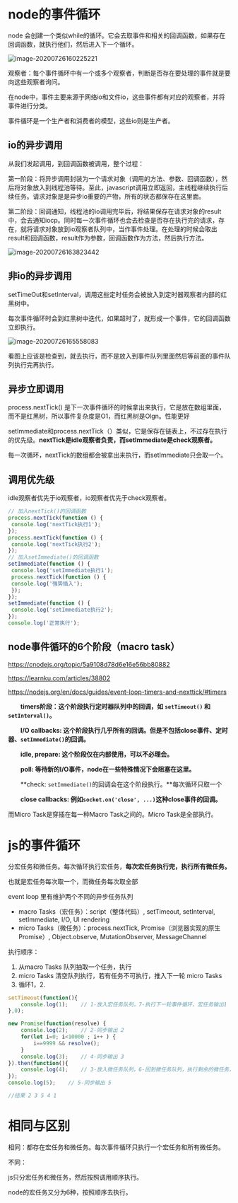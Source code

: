 # node的事件循环

node 会创建一个类似while的循环。它会去取事件和相关的回调函数，如果存在回调函数，就执行他们，然后进入下一个循环。

![image-20200726160225221](C:\Users\Administrator\AppData\Roaming\Typora\typora-user-images\image-20200726160225221.png)

观察者：每个事件循环中有一个或多个观察者，判断是否存在要处理的事件就是要向这些观察者询问。

在node中，事件主要来源于网络io和文件io，这些事件都有对应的观察者，并将事件进行分类。

事件循环是一个生产者和消费者的模型，这些io则是生产者。

## io的异步调用

从我们发起调用，到回调函数被调用，整个过程：

​		第一阶段：将异步调用封装为一个请求对象（调用的方法、参数、回调函数），然后将对象放入到线程池等待。至此，javascript调用立即返回，主线程继续执行后续任务。请求对象是是异步io重要的产物，所有的状态都保存在这里面。

​		第二阶段：回调通知，线程池的io调用完毕后，将结果保存在请求对象的result中，会去通知iocp。同时每一次事件循环也会去检查是否存在执行完的请求，存在，就将请求对象放到io观察者队列中，当作事件处理。在处理的时候会取出result和回调函数，result作为参数，回调函数作为方法，然后执行方法。

![image-20200726163823442](C:\Users\Administrator\AppData\Roaming\Typora\typora-user-images\image-20200726163823442.png)

## 非io的异步调用

setTimeOut和setInterval，调用这些定时任务会被放入到定时器观察者内部的红黑树中。

每次事件循环时会到红黑树中迭代，如果超时了，就形成一个事件，它的回调函数立即执行。

![image-20200726165558083](C:\Users\Administrator\AppData\Roaming\Typora\typora-user-images\image-20200726165558083.png)

看图上应该是检查到，就去执行，而不是放入到事件队列里面然后等前面的事件队列执行完再执行。

## 异步立即调用

process.nextTick() 是下一次事件循环的时候拿出来执行，它是放在数组里面，而不是红黑树，所以事件复杂度是O1，而红黑树是Olgn。性能更好

setImmediate和process.nextTick（）类似，它是保存在链表上，不过存在执行的优先级。**nextTick是idle观察者负责，而setImmediate是check观察者。**

每一次循环，nextTick的数组都会被拿出来执行，而setImmediate只会取一个。

## 调用优先级

idle观察者优先于io观察者，io观察者优先于check观察者。

```js
// 加入nextTick()的回调函数
process.nextTick(function () { 
 console.log('nextTick执行1'); 
}); 
process.nextTick(function () { 
 console.log('nextTick执行2'); 
}); 
// 加入setImmediate()的回调函数
setImmediate(function () { 
 console.log('setImmediate执行1'); 
 process.nextTick(function () { 
 console.log('强势插入'); 
 }); 
}); 
setImmediate(function () { 
 console.log('setImmediate执行2'); 
}); 
console.log('正常执行');
```

## node事件循环的6个阶段（macro task）

https://cnodejs.org/topic/5a9108d78d6e16e56bb80882

https://learnku.com/articles/38802

https://nodejs.org/en/docs/guides/event-loop-timers-and-nexttick/#timers

　　**timers阶段：这个阶段执行定时器队列中的回调，如 `setTimeout()` 和 `setInterval()`。**

　　**I/O callbacks: 这个阶段执行几乎所有的回调。但是不包括close事件、定时器、`setImmediate()`的回调。**

　　**idle, prepare: 这个阶段仅在内部使用，可以不必理会。**

　　**poll: 等待新的I/O事件，node在一些特殊情况下会阻塞在这里。**

　　**check: `setImmediate()`的回调会在这个阶段执行。**每次循环只取一个

　　**close callbacks: 例如`socket.on('close', ...)`这种close事件的回调。**

而Micro Task是穿插在每一种Macro Task之间的。Micro Task是全部执行。

# js的事件循环

分宏任务和微任务。每次循环执行宏任务，**每次宏任务执行完，执行所有微任务。**

也就是宏任务每次取一个，而微任务每次取全部

event loop 里有维护两个不同的异步任务队列

- macro Tasks（宏任务）：script（整体代码）, setTimeout, setInterval, setImmediate, I/O, UI rendering
- micro Tasks（微任务）：process.nextTick, Promise（浏览器实现的原生Promise）, Object.observe,  MutationObserver, MessageChannel



执行顺序：

1. 从macro Tasks 队列抽取一个任务，执行
2. micro Tasks 清空队列执行，若有任务不可执行，推入下一轮 micro Tasks
3. 循环1，2.

```js
setTimeout(function(){
    console.log(1);    // 1-放入宏任务队列，7-执行下一轮事件循环，宏任务输出1
},0); 

new Promise(function(resolve) { 
    console.log(2);    // 2-同步输出 2
    for(let i=0; i<10000 ; i++ ) { 
        i==9999 && resolve(); 
    } 
    console.log(3);    // 4-同步输出 3
}).then(function(){ 
    console.log(4);    // 3-放入微任务队列，6-回到微任务队列，执行剩余的微任务，输出4
}); 
console.log(5);    // 5-同步输出 5

//结果 2 3 5 4 1
```



# 相同与区别

相同：都存在宏任务和微任务。每次事件循环只执行一个宏任务和所有微任务。

不同：

js只分宏任务和微任务，然后按照调用顺序执行。

node的宏任务又分为6种，按照顺序去执行。